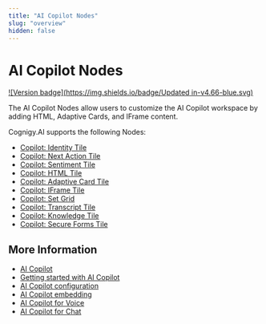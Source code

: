 ```yaml
---
title: "AI Copilot Nodes"
slug: "overview"
hidden: false
---
```


# AI Copilot Nodes

[![Version badge](https://img.shields.io/badge/Updated in-v4.66-blue.svg)](../../../../release-notes/4.66.md)

The AI Copilot Nodes allow users to customize the AI Copilot workspace by adding HTML, Adaptive Cards, and IFrame content.

Cognigy.AI supports the following Nodes:

- [Copilot: Identity Tile](identity-tile.md)
- [Copilot: Next Action Tile](next-action-tile.md)
- [Copilot: Sentiment Tile](sentiment-tile.md)
- [Copilot: HTML Tile](set-html-tile.md)
- [Copilot: Adaptive Card Tile](set-adaptive-card-tile.md)
- [Copilot: IFrame Tile](set-iframe-tile.md)
- [Copilot: Set Grid](set-grid.md)
- [Copilot: Transcript Tile](transcript-tile.md)
- [Copilot: Knowledge Tile](knowledge-tile.md)
- [Copilot: Secure Forms Tile](secure-forms-tile.md)

## More Information

- [AI Copilot](../../../../ai-copilot/overview.md)
- [Getting started with AI Copilot](../../../../ai-copilot/getting-started.md)
- [AI Copilot configuration](../../../../ai-copilot/configuration.md)
- [AI Copilot embedding](../../../../ai-copilot/embedding.md)
- [AI Copilot for Voice](../../../../ai-copilot/voice/voice-overview.md)
- [AI Copilot for Chat](../../../../ai-copilot/chat.md)